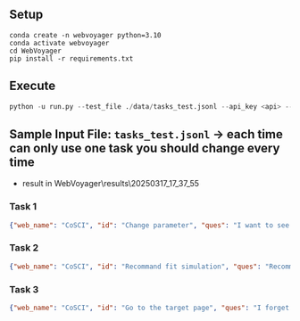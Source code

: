 ## Setup
```
conda create -n webvoyager python=3.10
conda activate webvoyager
cd WebVoyager
pip install -r requirements.txt
```

## Execute
```python
python -u run.py --test_file ./data/tasks_test.jsonl --api_key <api> --max_iter 10 --max_attached_imgs 3 --temperature 1 --fix_box_color --api_model gpt-4o-mini --seed 42
```

## Sample Input File: `tasks_test.jsonl` -> each time can only use one task you should change every time
- result in WebVoyager\results\20250317_17_37_55
### Task 1
```json
{"web_name": "CoSCI", "id": "Change parameter", "ques": "I want to see the simulate of 'circular motion and friction' when in v = 30 scenario", "web": "https://cosci.tw/"}
```

### Task 2
```json
{"web_name": "CoSCI", "id": "Recommand fit simulation", "ques": "Recommend me a simulation to know the gravity, I'm a junior student.", "web": "https://cosci.tw/"}
```

### Task 3
```json
{"web_name": "CoSCI", "id": "Go to the target page", "ques": "I forget my password can you help me? like give me the link to reset", "web": "https://cosci.tw/"}
```
